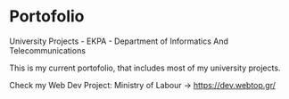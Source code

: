 # Portofolio
University Projects - EKPA - Department of Informatics And Telecommunications

This is my current portofolio, that includes most of my university projects.

Check my Web Dev Project: Ministry of Labour -> https://dev.webtop.gr/
